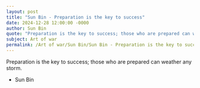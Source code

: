 ```yaml
---
layout: post
title: "Sun Bin - Preparation is the key to success"
date: 2024-12-28 12:00:00 -0000
author: Sun Bin
quote: "Preparation is the key to success; those who are prepared can weather any storm."
subject: Art of war
permalink: /Art of war/Sun Bin/Sun Bin - Preparation is the key to success
---
```


Preparation is the key to success; those who are prepared can weather any storm.

- Sun Bin
